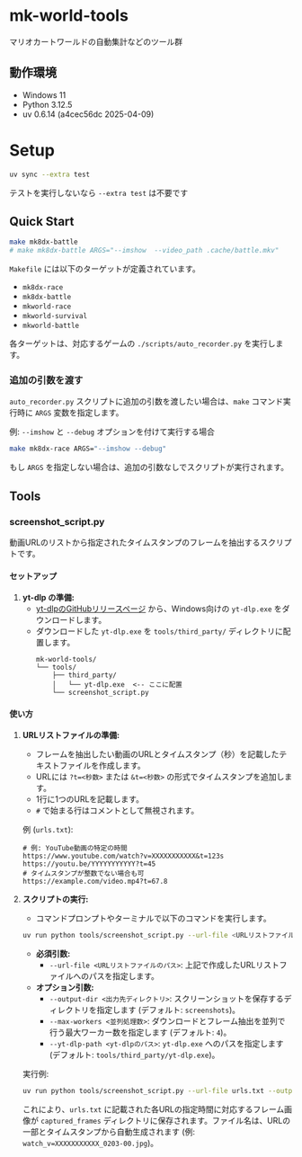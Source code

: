 # mk-world-tools
マリオカートワールドの自動集計などのツール群

## 動作環境

- Windows 11
- Python 3.12.5
- uv 0.6.14 (a4cec56dc 2025-04-09)

# Setup

```bash
uv sync --extra test
```

テストを実行しないなら `--extra test` は不要です

## Quick Start

```bash
make mk8dx-battle
# make mk8dx-battle ARGS="--imshow  --video_path .cache/battle.mkv"
```

`Makefile` には以下のターゲットが定義されています。

- `mk8dx-race`
- `mk8dx-battle`
- `mkworld-race`
- `mkworld-survival`
- `mkworld-battle`

各ターゲットは、対応するゲームの `./scripts/auto_recorder.py` を実行します。

### 追加の引数を渡す

`auto_recorder.py` スクリプトに追加の引数を渡したい場合は、`make` コマンド実行時に `ARGS` 変数を指定します。

例: `--imshow` と `--debug` オプションを付けて実行する場合
```bash
make mk8dx-race ARGS="--imshow --debug"
```
もし `ARGS` を指定しない場合は、追加の引数なしでスクリプトが実行されます。

## Tools

### screenshot_script.py

動画URLのリストから指定されたタイムスタンプのフレームを抽出するスクリプトです。

#### セットアップ

1.  **yt-dlp の準備:**
    *   [yt-dlpのGitHubリリースページ](https://github.com/yt-dlp/yt-dlp/releases/latest) から、Windows向けの `yt-dlp.exe` をダウンロードします。
    *   ダウンロードした `yt-dlp.exe` を `tools/third_party/` ディレクトリに配置します。
        ```
        mk-world-tools/
        └── tools/
            ├── third_party/
            │   └── yt-dlp.exe  <-- ここに配置
            └── screenshot_script.py
        ```

#### 使い方

1.  **URLリストファイルの準備:**
    *   フレームを抽出したい動画のURLとタイムスタンプ（秒）を記載したテキストファイルを作成します。
    *   URLには `?t=<秒数>` または `&t=<秒数>` の形式でタイムスタンプを追加します。
    *   1行に1つのURLを記載します。
    *   `#` で始まる行はコメントとして無視されます。

    例 (`urls.txt`):
    ```
    # 例: YouTube動画の特定の時間
    https://www.youtube.com/watch?v=XXXXXXXXXXX&t=123s
    https://youtu.be/YYYYYYYYYYY?t=45
    # タイムスタンプが整数でない場合も可
    https://example.com/video.mp4?t=67.8
    ```

2.  **スクリプトの実行:**
    *   コマンドプロンプトやターミナルで以下のコマンドを実行します。

    ```bash
    uv run python tools/screenshot_script.py --url-file <URLリストファイルのパス> [--output-dir <出力先ディレクトリ>] [--max-workers <並列処理数>] [--yt-dlp-path <yt-dlpのパス>]
    ```

    *   **必須引数:**
        *   `--url-file <URLリストファイルのパス>`: 上記で作成したURLリストファイルへのパスを指定します。
    *   **オプション引数:**
        *   `--output-dir <出力先ディレクトリ>`: スクリーンショットを保存するディレクトリを指定します (デフォルト: `screenshots`)。
        *   `--max-workers <並列処理数>`: ダウンロードとフレーム抽出を並列で行う最大ワーカー数を指定します (デフォルト: `4`)。
        *   `--yt-dlp-path <yt-dlpのパス>`: `yt-dlp.exe` へのパスを指定します (デフォルト: `tools/third_party/yt-dlp.exe`)。

    実行例:
    ```bash
    uv run python tools/screenshot_script.py --url-file urls.txt --output-dir captured_frames --max-workers 8
    ```

    これにより、`urls.txt` に記載された各URLの指定時間に対応するフレーム画像が `captured_frames` ディレクトリに保存されます。ファイル名は、URLの一部とタイムスタンプから自動生成されます (例: `watch_v=XXXXXXXXXXX_0203-00.jpg`)。
